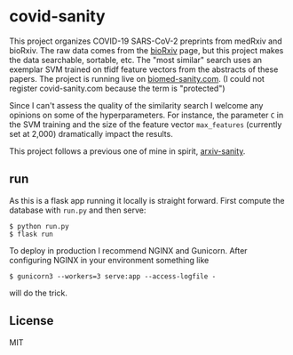 
# covid-sanity

This project organizes COVID-19 SARS-CoV-2 preprints from medRxiv and bioRxiv. The raw data comes from the [bioRxiv](https://connect.biorxiv.org/relate/content/181) page, but this project makes the data searchable, sortable, etc. The "most similar" search uses an exemplar SVM trained on tfidf feature vectors from the abstracts of these papers. The project is running live on [biomed-sanity.com](http://biomed-sanity.com/). (I could not register covid-sanity.com because the term is "protected")



Since I can't assess the quality of the similarity search I welcome any opinions on some of the hyperparameters. For instance, the parameter `C` in the SVM training and the size of the feature vector `max_features` (currently set at 2,000) dramatically impact the results.

This project follows a previous one of mine in spirit, [arxiv-sanity](https://github.com/karpathy/arxiv-sanity-preserver).

## run

As this is a flask app running it locally is straight forward. First compute the database with `run.py` and then serve:

```
$ python run.py
$ flask run
```

To deploy in production I recommend NGINX and Gunicorn. After configuring NGINX in your environment something like

```
$ gunicorn3 --workers=3 serve:app --access-logfile -
```

will do the trick.


## License

MIT
